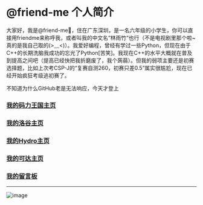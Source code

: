 # @friend-me 个人简介

 大家好，我是@friend-me👋，住在广东深圳，是一名六年级的小学生，你可以直接用friendme来称呼我，或者叫我的中文名“林雨竹“也行（不是电视剧里那个啦~真的是我自己取的(>﹏<)）。我爱好编程，曾经有学过一些Python，但现在由于C++的长期洗脑我成功的忘光了Python[苦笑]。我现在C++的水平大概就在普及到提高之间吧（提高已经快把我折磨废了，我个蒟蒻）。但我的弱项主要还是初赛选择题，比如上次考CSP-J的“复赛自测260，初赛只差0.5”属实很尴尬，现在已经开始疯狂考级逃初赛了。

不知道为什么GitHub老是无法响应，今天才登上

### [我的码力王国主页](https://www.oi-coding.cn/user/105)

### [我的洛谷主页](https://www.luogu.com.cn/user/1541035)

### [我的Hydro主页](https://hydro.ac/user/76956)

### [我的可达主页](https://kedaoi.cn/user/11538)

### [我的留言板](https://note.ms/icfv)

---


![image](https://github.com/user-attachments/assets/471946d3-97d6-4f78-ad04-1df2996fa292)

<!---
friend-me/friend-me is a ✨ special ✨ repository because its `README.md` (this file) appears on your GitHub profile.
You can click the Preview link to take a look at your changes.

👀🌱💞️📫😄⚡
--->
